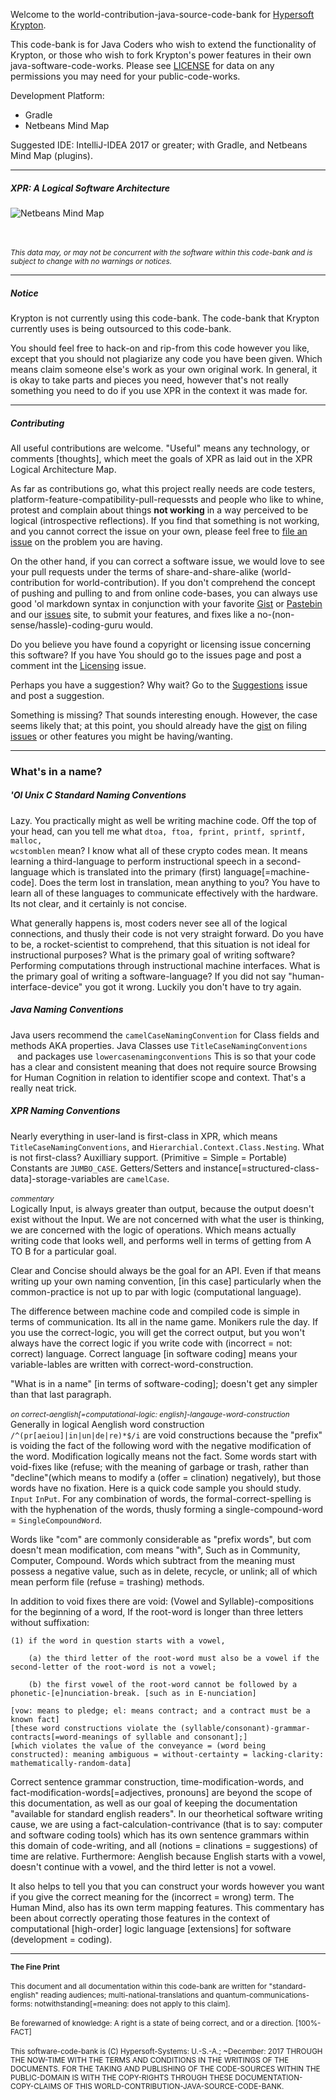 Welcome to the world-contribution-java-source-code-bank for [Hypersoft Krypton](https://www.github.com/hypersoft/Krypton).

This code-bank is for Java Coders who wish to extend the functionality of 
Krypton, or those who wish to fork Krypton's power features in their own 
java-software-code-works. Please see [LICENSE](LICENSE) for data on any 
permissions you may need for your public-code-works.

Development Platform:

 * Gradle
 * Netbeans Mind Map
 
Suggested IDE: IntelliJ-IDEA 2017 or greater; with Gradle, and Netbeans Mind Map
(plugins).
<hr>

<h5>XPR: A Logical Software Architecture</h5>

![Netbeans Mind Map](XPR-MAP.png "XPR Architecture")

<br><br><i><small>This data may, or may not be concurrent with the 
software within this code-bank and is subject to change with no warnings or
notices.</small></i>
<hr>

<h5>Notice</h5>

Krypton is not currently using this code-bank.
The code-bank that Krypton currently uses is being outsourced to this code-bank.

You should feel free to hack-on and rip-from this code however you like, except 
that you should not plagiarize any code you have been given. Which means claim 
someone else's work as your own original work. In general, it is okay to take 
parts and pieces you need, however that's not really something you need to do if
you use XPR in the context it was made for.

<hr>

<h5>Contributing</h5>

All useful contributions are welcome. "Useful" means any technology, or comments
 [thoughts], which meet the goals of XPR as laid out in the XPR Logical 
 Architecture Map.

As far as contributions go, what this project really needs are code testers, 
platform-feature-compatibility-pull-requessts and people who like to whine, 
protest and complain about things <b>not working</b> in a way perceived to be 
logical (introspective reflections). If you find that something is not working,
and you cannot correct the issue on your own, please feel free to 
[file an issue](issues) on the problem you are having.

On the other hand, if you can correct a software issue, we would love to see 
your pull requests under the terms of share-and-share-alike (world-contribution for
world-contribution). If you don't comprehend the concept of pushing and pulling to 
and from online code-bases, you can always use good 'ol markdown syntax in 
conjunction with your favorite [Gist](https://www.gist.github.com) or 
[Pastebin](https://www.pastebin.com) and our [issues](issues) site, to submit 
your features, and fixes like a no-(non-sense/hassle)-coding-guru would.

Do you believe you have found a copyright or licensing issue concerning this
software? If you have You should go to the issues page and post a comment int 
the [Licensing](https://github.com/hypersoft/XPR/issues/1) issue.

Perhaps you have a suggestion? Why wait? Go to the 
[Suggestions](https://github.com/hypersoft/XPR/issues/1) issue and post a 
suggestion.

Something is missing? That sounds interesting enough. However, the case seems 
likely that; at this point, you should already have the 
[gist](https://www.gist.github.com) on filing [issues](issues) or other 
features you might be having/wanting.
<hr>
<h3>What's in a name?</h5>
<h5>'Ol Unix C Standard Naming Conventions</h5>
Lazy. You practically might as well be writing machine code. Off the top of your
head, can you tell me what <code>dtoa, ftoa, fprint, printf, sprintf, malloc,
wcstomblen</code> mean? I know what all of these crypto codes mean. It means
learning a third-language to perform instructional speech in a second-language
which is translated into the primary (first) language[=machine-code]. Does the term lost in translation,
mean anything to you? You have to learn all of these languages to communicate
effectively with the hardware. Its not clear, and it certainly is not concise.

What generally happens is, most coders never see all of the logical connections,
and thusly their code is not very straight forward. Do you have to be, a
rocket-scientist to comprehend, that this situation is not ideal for
instructional purposes? What is the primary goal of writing software? Performing
computations through instructional machine interfaces. What is the primary goal
of writing a software-language? If you did not say "human-interface-device" you
got it wrong. Luckily you don't have to try again.

<h5>Java Naming Conventions</h5>
Java users recommend the <code>camelCaseNamingConvention</code> for Class fields
 and methods AKA properties. Java Classes use <code>TitleCaseNamingConventions
 </code> and packages use <code>lowercasenamingconventions</code> This is so that your code has a clear and consistent meaning that does
  not require source Browsing for Human Cognition in relation to identifier
  scope and context. That's a really neat trick.

<h5>XPR Naming Conventions</h5>
Nearly everything in user-land is first-class in XPR, which means
<code>TitleCaseNamingConventions</code>, and <code>Hierarchial.Context.Class.Nesting</code>. What is not first-class? Auxilliary
support. (Primitive = Simple = Portable) Constants are <code>JUMBO_CASE</code>. Getters/Setters and instance[=structured-class-data]-storage-variables are <code>camelCase</code>.
<br>
<br>
<small><cite>commentary</cite></small><br>
Logically Input, is always greater than output, because the output doesn't 
exist without the Input. We are not concerned with what the user is thinking,
we are concerned with the logic of operations. Which means actually writing code
that looks well, and performs well in terms of getting from A TO B for a particular
goal.


Clear and Concise should always be the goal for an API. Even if that means
writing up your own naming convention, [in this case] particularly when the 
common-practice is not up to par with logic (computational language).
 
The difference between machine code and compiled code is simple in terms of
communication. Its all in the name game. Monikers rule the day. If you use the
correct-logic, you will get the correct output, but you won't always have the
correct logic if you write code with (incorrect = not: correct) language. 
Correct language [in software coding] means your variable-lables are written with
correct-word-construction.

"What is in a name" [in terms of software-coding]; doesn't
get any simpler than that last paragraph.
<br><br>
<cite><small>on correct-aenglish[=computational-logic: english]-langauge-word-construction</small></cite><br>
Generally in logical Aenglish word construction <code>/^(pr[aeiou]|in|un|de|re)*$/i</code> are void constructions because the
"prefix" is voiding the fact of the following word with the negative modification of the
word. Modification logically means not the fact. Some words start with void-fixes like (refuse; with the meaning of garbage or trash, rather than "decline"(which means to modify a (offer = clination) negatively), but those words have no fixation. Here
is a quick code sample you should study. <code>Input</code> <code>InPut</code>.
For any combination of words, the formal-correct-spelling is with the hyphenation of the words, thusly forming a single-compound-word = <code>SingleCompoundWord</code>.

Words like "com" are commonly considerable as "prefix words", but com doesn't mean modification, com means "with", Such as in Community, Computer, Compound. Words which subtract from the meaning must possess
a negative value, such as in delete, recycle, or unlink; all of which mean perform file (refuse = trashing) methods.

In addition to void fixes there are void: (Vowel and Syllable)-compositions for 
the beginning of a word, If the root-word is longer than three letters without suffixation:
 
    (1) if the word in question starts with a vowel,
       
        (a) the third letter of the root-word must also be a vowel if the second-letter of the root-word is not a vowel;
  
        (b) the first vowel of the root-word cannot be followed by a phonetic-[e]nunciation-break. [such as in E-nunciation]
        
    [vow: means to pledge; el: means contract; and a contract must be a known fact]
    [these word constructions violate the (syllable/consonant)-grammar-contracts[=word-meanings of syllable and consonant];]
    [which violates the value of the conveyance = (word being constructed): meaning ambiguous = without-certainty = lacking-clarity: mathematically-random-data]
    

Correct sentence grammar construction, time-modification-words, and fact-modification-words[=adjectives, pronouns] are beyond the scope of this documentation, as well as our goal of keeping the documentation "available for standard english readers".
In our theorhetical software writing cause, we are using a 
fact-calculation-contrivance (that is to say: computer and software coding tools) 
which has its own sentence grammars within this domain of code-writing, and 
all (notions = clinations = suggestions) of time are relative. Furthermore: Aenglish because English 
starts with a vowel, doesn't continue with a vowel, and the third letter is 
not a vowel.

It also helps to tell you that you can construct your words however you want if you give the correct meaning for the (incorrect = wrong) term. The Human Mind, also has its own term mapping features. This commentary has been about correctly operating those features in the context of computational [high-order] logic language [extensions] for software (development = coding).
<hr>
<small><b>The Fine Print</b></small>
<br><br>
<small>This document and all documentation within this code-bank are written for
"standard-english" reading audiences; multi-national-translations and 
quantum-communications-forms: notwithstanding[=meaning: does not apply to this 
claim].</small>
<br><br>
<small>Be forewarned of knowledge: A right is a state of being correct, and or a
direction. [100%-FACT]</small>
<br><br>
<small>This software-code-bank is (C) Hypersoft-Systems: U.-S.-A.; ~December: 
2017 THROUGH THE NOW-TIME WITH THE TERMS AND CONDITIONS IN THE WRITINGS OF THE 
DOCUMENTS. FOR THE TAKING AND PUBLISHING OF THE CODE-SOURCES WITHIN THE
PUBLIC-DOMAIN IS WITH THE COPY-RIGHTS THROUGH THESE DOCUMENTATION-COPY-CLAIMS
OF THIS WORLD-CONTRIBUTION-JAVA-SOURCE-CODE-BANK.
</small>